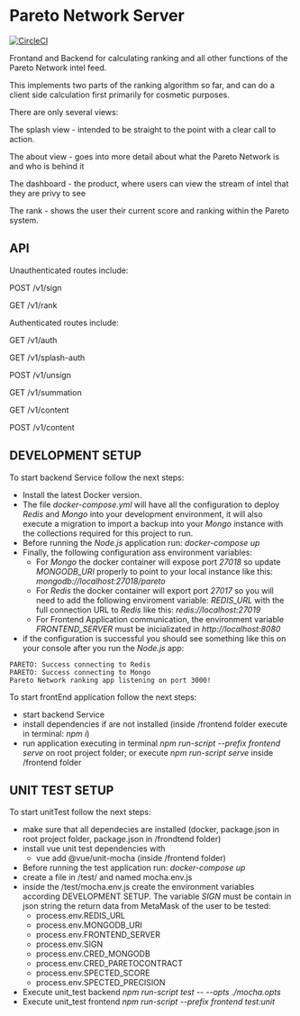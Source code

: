 # Pareto Network Server


[![CircleCI](https://circleci.com/gh/ParetoNetwork/ParetoNetworkServer.svg?style=svg&circle-token=e339e4460b358243490aae6827bba097c3d1c74a)](https://circleci.com/gh/ParetoNetwork/ParetoNetworkServer)

Frontand and Backend for calculating ranking and all other functions of the Pareto Network intel feed.

This implements two parts of the ranking algorithm so far, and can do a client side calculation first primarily for cosmetic purposes.

There are only several views:

The splash view - intended to be straight to the point with a clear call to action.

The about view - goes into more detail about what the Pareto Network is and who is behind it

The dashboard - the product, where users can view the stream of intel that they are privy to see

The rank - shows the user their current score and ranking within the Pareto system.

## API

Unauthenticated routes include:

POST  /v1/sign

GET   /v1/rank

Authenticated routes include:

GET   /v1/auth

GET   /v1/splash-auth

POST  /v1/unsign

GET   /v1/summation

GET   /v1/content

POST  /v1/content



## DEVELOPMENT SETUP

To start backend Service follow the next steps:

- Install the latest Docker version.
- The file _docker-compose.yml_  will have all the configuration to deploy _Redis_ and _Mongo_ into your development environment, it will also execute a migration to import a backup  into your _Mongo_ instance with the collections required for this project to run.
- Before running the _Node.js_ application run: *docker-compose up*
- Finally, the following configuration ass environment variables:
    -  For _Mongo_ the docker container will expose port *27018* so update *MONGODB_URI* properly to point to your local instance like this: *mongodb://localhost:27018/pareto*
    -  For _Redis_ the docker container will export port  *27017* so you will need to add the following enviroment variable: *REDIS_URL* with the full connection URL to *Redis* like this: *redis://localhost:27019*
    -  For Frontend Application communication, the environment variable *FRONTEND_SERVER* must be inicializated in *http://localhost:8080*
- if the configuration is successful you should see something like this on your console after you run the *Node.js* app:

```
PARETO: Success connecting to Redis
PARETO: Success connecting to Mongo 
Pareto Network ranking app listening on port 3000!
```
To start frontEnd application follow the next steps:
- start backend Service
- install dependencies if are not installed (inside /frontend folder execute in terminal: *npm i*)
- run application executing in terminal  *npm run-script --prefix frontend serve*  on root project folder; or execute *npm run-script serve* inside /frontend folder

## UNIT TEST SETUP

To start unitTest follow the next steps:
- make sure that all dependecies are installed (docker, package.json in root project folder, package.json in /frondtend folder)
- install vue unit test dependencies with
    - vue add @vue/unit-mocha   (inside /frontend folder)
- Before running the test application run: *docker-compose up*
- create a file in /test/ and named mocha.env.js
- inside the /test/mocha.env.js create the environment variables according DEVELOPMENT SETUP. The variable *SIGN* must be contain in json string the return data from MetaMask of the user to be tested:
    - process.env.REDIS_URL
    - process.env.MONGODB_URI
    - process.env.FRONTEND_SERVER
    - process.env.SIGN
    - process.env.CRED_MONGODB
    - process.env.CRED_PARETOCONTRACT
    - process.env.SPECTED_SCORE
    - process.env.SPECTED_PRECISION
- Execute unit_test backend  *npm run-script test --  --opts ./mocha.opts*
- Execute unit_test frontend  *npm run-script --prefix frontend test:unit*
